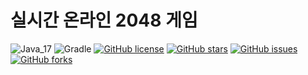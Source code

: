 # 실시간 온라인 2048 게임

![Java_17](https://img.shields.io/badge/java-17-red?logo=java)
![Gradle](https://img.shields.io/badge/gradle-7.4-blue?logo=gradle)
[![GitHub license](https://img.shields.io/github/license/gunkim/2048-online)](https://github.com/gunkim/book-object)
[![GitHub stars](https://img.shields.io/github/stars/gunkim/2048-online)](https://github.com/gunkim/book-object/stargazers)
[![GitHub issues](https://img.shields.io/github/issues/gunkim/2048-online)](https://github.com/gunkim/book-object/issues)
[![GitHub forks](https://img.shields.io/github/forks/gunkim/2048-online)](https://github.com/gunkim/book-object/network)
